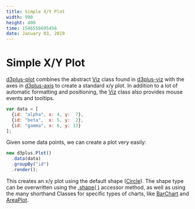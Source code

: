 ```yaml
---
title: Simple X/Y Plot
width: 990
height: 400
time: 1546556695456
date: January 03, 2019
---
```


# Simple X/Y Plot

[d3plus-plot](https://github.com/d3plus/d3plus-plot) combines the abstract [Viz](http://d3plus.org/docs/#Viz) class found in [d3plus-viz](https://github.com/d3plus/d3plus-viz) with the axes in [d3plus-axis](https://github.com/d3plus/d3plus-axis) to create a standard x/y plot. In addition to a lot of automatic formatting and positioning, the [Viz](http://d3plus.org/docs/#Viz) class also provides mouse events and tooltips.

```js
var data = [
  {id: "alpha", x: 4, y:  7},
  {id: "beta",  x: 5, y:  2},
  {id: "gamma", x: 6, y: 13}
];
```

Given some data points, we can create a plot very easily:

```js
new d3plus.Plot()
  .data(data)
  .groupBy("id")
  .render();
```

This creates an x/y plot using the default shape ([Circle](http://d3plus.org/docs/#Circle)). The shape type can be overwritten using the [.shape( )](http://d3plus.org/docs/#Viz.shape) accessor method, as well as using the many shorthand Classes for specific types of charts, like [BarChart](http://d3plus.org/examples/d3plus-plot/bar-chart/) and [AreaPlot](http://d3plus.org/examples/d3plus-plot/area/).
